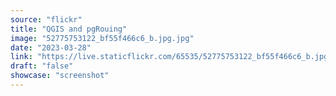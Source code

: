 ```yaml
---
source: "flickr"
title: "QGIS and pgRouing"
image: "52775753122_bf55f466c6_b.jpg.jpg"
date: "2023-03-28"
link: "https://live.staticflickr.com/65535/52775753122_bf55f466c6_b.jpg"
draft: "false"
showcase: "screenshot"
---
```

